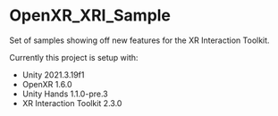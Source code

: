 # OpenXR_XRI_Sample
Set of samples showing off new features for the XR Interaction Toolkit.

Currently this project is setup with:
- Unity 2021.3.19f1
- OpenXR 1.6.0
- Unity Hands 1.1.0-pre.3
- XR Interaction Toolkit 2.3.0